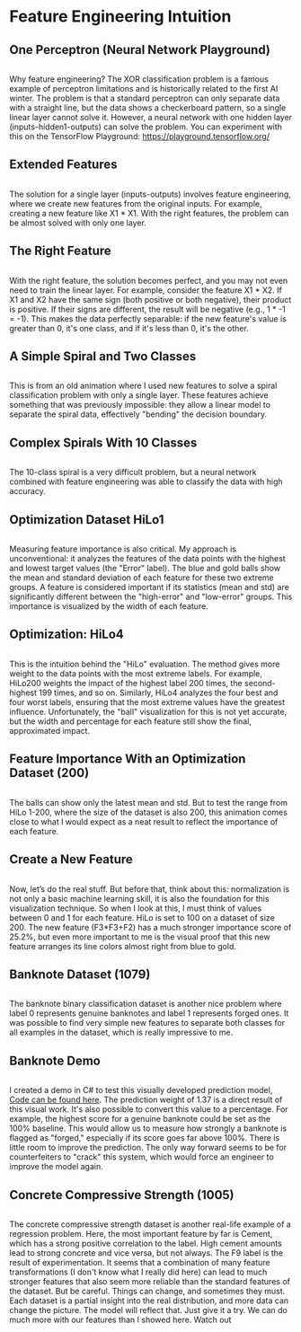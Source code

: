 # Feature Engineering Intuition

## One Perceptron (Neural Network Playground)

<p align="center">
  <img src="https://github.com/grensen/feature_engineering/blob/main/figures/playground_linear2.gif?raw=true" alt=""/>
</p>

Why feature engineering? The XOR classification problem is a famous example of perceptron limitations and is historically related to the first AI winter. The problem is that a standard perceptron can only separate data with a straight line, but the data shows a checkerboard pattern, so a single linear layer cannot solve it.
However, a neural network with one hidden layer (inputs-hidden1-outputs) can solve the problem. You can experiment with this on the TensorFlow Playground: https://playground.tensorflow.org/

## Extended Features

<p align="center">
  <img src="https://github.com/grensen/feature_engineering/blob/main/figures/intuition_fully.png?raw=true" alt=""/>
</p>

The solution for a single layer (inputs-outputs) involves feature engineering, where we create new features from the original inputs. For example, creating a new feature like X1 * X1. With the right features, the problem can be almost solved with only one layer.

## The Right Feature

<p align="center">
  <img src="https://github.com/grensen/feature_engineering/blob/main/figures/intuition_perfect.png?raw=true" alt=""/>
</p>

With the right feature, the solution becomes perfect, and you may not even need to train the linear layer. For example, consider the feature X1 * X2. If X1 and X2 have the same sign (both positive or both negative), their product is positive. If their signs are different, the result will be negative (e.g., 1 * -1 = -1).
This makes the data perfectly separable: if the new feature's value is greater than 0, it's one class, and if it's less than 0, it's the other.

## A Simple Spiral and Two Classes

<p align="center">
  <img src="https://github.com/grensen/feature_engineering/blob/main/figures/curved_linearity.gif?raw=true" alt=""/>
</p>

This is from an old animation where I used new features to solve a spiral classification problem with only a single layer. These features achieve something that was previously impossible: they allow a linear model to separate the spiral data, effectively "bending" the decision boundary.


## Complex Spirals With 10 Classes

<p align="center">
  <img src="https://github.com/grensen/feature_engineering/blob/main/figures/complex_spiral_ultra.png?raw=true" alt=""/>
</p>

The 10-class spiral is a very difficult problem, but a neural network combined with feature engineering was able to classify the data with high accuracy.


## Optimization Dataset HiLo1

<p align="center">
  <img src="https://github.com/grensen/feature_engineering/blob/main/figures/hilo1.png?raw=true" alt=""/>
</p>

Measuring feature importance is also critical. My approach is unconventional: it analyzes the features of the data points with the highest and lowest target values (the "Error" label).
The blue and gold balls show the mean and standard deviation of each feature for these two extreme groups. A feature is considered important if its statistics (mean and std) are significantly different between the "high-error" and "low-error" groups. This importance is visualized by the width of each feature.

## Optimization: HiLo4

<p align="center">
  <img src="https://github.com/grensen/feature_engineering/blob/main/figures/simple_mean_var_test_hilo4.png?raw=true" alt=""/>
</p>

This is the intuition behind the "HiLo" evaluation. The method gives more weight to the data points with the most extreme labels. For example, HiLo200 weights the impact of the highest label 200 times, the second-highest 199 times, and so on.
Similarly, HiLo4 analyzes the four best and four worst labels, ensuring that the most extreme values have the greatest influence. Unfortunately, the "ball" visualization for this is not yet accurate, but the width and percentage for each feature still show the final, approximated impact.

## Feature Importance With an Optimization Dataset (200)

<p align="center">
  <img src="https://github.com/grensen/feature_engineering/blob/main/figures/feature_importance.gif?raw=true" alt=""/>
</p>

The balls can show only the latest mean and std. But to test the range from HiLo 1-200, where the size of the dataset is also 200, this animation comes close to what I would expect as a neat result to reflect the importance of each feature.

## Create a New Feature

<p align="center">
  <img src="https://github.com/grensen/feature_engineering/blob/main/figures/create_feature.gif?raw=true" alt=""/>
</p>

Now, let’s do the real stuff. But before that, think about this: normalization is not only a basic machine learning skill, it is also the foundation for this visualization technique. So when I look at this, I must think of values between 0 and 1 for each feature. HiLo is set to 100 on a dataset of size 200.
The new feature (F3*F3+F2) has a much stronger importance score of 25.2%, but even more important to me is the visual proof that this new feature arranges its line colors almost right from blue to gold.

## Banknote Dataset (1079)

<p align="center">
  <img src="https://github.com/grensen/feature_engineering/blob/main/figures/banknote_feature.png?raw=true" alt=""/>
</p>

The banknote binary classification dataset is another nice problem where label 0 represents genuine banknotes and label 1 represents forged ones. It was possible to find very simple new features to separate both classes for all examples in the dataset, which is really impressive to me.

## Banknote Demo

<p align="center">
  <img src="https://github.com/grensen/feature_engineering/blob/main/figures/banknote_feat_eng_demo.png?raw=true" alt=""/>
</p>

I created a demo in C# to test this visually developed prediction model, [Code can be found here](https://github.com/grensen/feature_engineering/blob/main/banknote_feat_eng_demo.cs). The prediction weight of 1.37 is a direct result of this visual work.
It's also possible to convert this value to a percentage. For example, the highest score for a genuine banknote could be set as the 100% baseline. This would allow us to measure how strongly a banknote is flagged as "forged," especially if its score goes far above 100%.
There is little room to improve the prediction. The only way forward seems to be for counterfeiters to "crack" this system, which would force an engineer to improve the model again. 

## Concrete Compressive Strength (1005)

<p align="center">
  <img src="https://github.com/grensen/feature_engineering/blob/main/figures/concrete_feature.png?raw=true" alt=""/>
</p>

The concrete compressive strength dataset is another real-life example of a regression problem. Here, the most important feature by far is Cement, which has a strong positive correlation to the label. High cement amounts lead to strong concrete and vice versa, but not always.
The F9 label is the result of experimentation. It seems that a combination of many feature transformations (I don't know what I really did here) can lead to much stronger features that also seem more reliable than the standard features of the dataset.
But be careful. Things can change, and sometimes they must. Each dataset is a partial insight into the real distribution, and more data can change the picture. The model will reflect that. Just give it a try. We can do much more with our features than I showed here. Watch out
